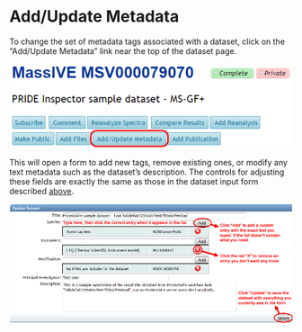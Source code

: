 # Add/Update Metadata

To change the set of metadata tags associated with a dataset, click on the “Add/Update Metadata” link near the top of the dataset page.

![MassIVE_update_metadata](img/add_update_metadata/MassIVE_update_metadata.png)

This will open a form to add new tags, remove existing ones, or modify any text metadata such as the dataset’s description. The controls for adjusting these fields are exactly the same as those in the dataset input form described [above](#MassIVEDatasetSubmission-Metadata).

![MassIVE_update_metadata_form](img/add_update_metadata/MassIVE_update_metadata_form.png)